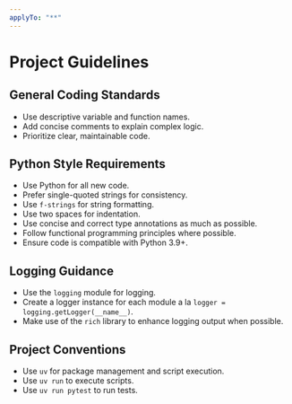 ```yaml
---
applyTo: "**"
---
```


# Project Guidelines

## General Coding Standards

- Use descriptive variable and function names.
- Add concise comments to explain complex logic.
- Prioritize clear, maintainable code.

## Python Style Requirements

- Use Python for all new code.
- Prefer single-quoted strings for consistency.
- Use `f-strings` for string formatting.
- Use two spaces for indentation.
- Use concise and correct type annotations as much as possible.
- Follow functional programming principles where possible.
- Ensure code is compatible with Python 3.9+.

## Logging Guidance

- Use the `logging` module for logging.
- Create a logger instance for each module a la `logger = logging.getLogger(__name__)`.
- Make use of the `rich` library to enhance logging output when possible.

## Project Conventions

- Use `uv` for package management and script execution.
- Use `uv run` to execute scripts.
- Use `uv run pytest` to run tests.
